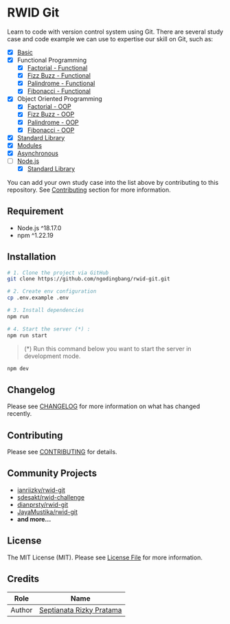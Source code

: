 # RWID Git

Learn to code with version control system using Git. There are several study case and code example we can use to expertise our skill on Git, such as:

- [X] [Basic](pages/basic/index.html)
- [X] Functional Programming
  - [X] [Factorial - Functional](pages/functional/factorial.html)
  - [X] [Fizz Buzz - Functional](pages/functional/fizz-buzz.html)
  - [X] [Palindrome - Functional](pages/functional/palindrome.html)
  - [X] [Fibonacci - Functional](pages/functional/fibonacci.html)
- [X] Object Oriented Programming
  - [X] [Factorial - OOP](pages/oop/factorial.html)
  - [X] [Fizz Buzz - OOP](pages/oop/fizz-buzz.html)
  - [X] [Palindrome - OOP](pages/oop/palindrome.html)
  - [X] [Fibonacci - OOP](pages/oop/fibonacci.html)
- [X] [Standard Library](pages/standard-library/index.html)
- [X] [Modules](pages/modules/index.html)
- [X] [Asynchronous](pages/asynchronous/index.html)
- [ ] [Node.js](pages/nodejs/index.html)
  - [X] [Standard Library](pages/nodejs/standard-library/index.html)

You can add your own study case into the list above by contributing to this repository. See [Contributing](#contributing) section for more information.

## Requirement

- Node.js ^18.17.0
- npm ^1.22.19

## Installation

```bash
# 1. Clone the project via GitHub
git clone https://github.com/ngodingbang/rwid-git.git

# 2. Create env configuration
cp .env.example .env

# 3. Install dependencies
npm run

# 4. Start the server (*) :
npm run start
```

> (\*) Run this command below you want to start the server in development mode.

```bash
npm dev
```

## Changelog

Please see [CHANGELOG](CHANGELOG.md) for more information on what has changed recently.

## Contributing

Please see [CONTRIBUTING](CONTRIBUTING.md) for details.

## Community Projects

- [ianriizky/rwid-git](https://github.com/ianriizky/rwid-git)
- [sdesakt/rwid-challenge](https://github.com/sdesakt/rwid-challenge)
- [dianprsty/rwid-git](https://github.com/dianprsty/rwid-git)
- [JayaMustika/rwid-git](https://github.com/JayaMustika/rwid-git)
- **and more...**

## License

The MIT License (MIT). Please see [License File](LICENSE.md) for more information.

## Credits

| Role   | Name                                                  |
| ------ | ----------------------------------------------------- |
| Author | [Septianata Rizky Pratama](https://github.com/ianriizky) |
